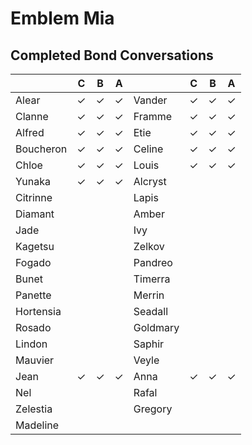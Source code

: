 # Emblem Mia


## Completed Bond Conversations
|               |   C   |   B   |   A   |               |   C   |   B   |   A   |
|---------------|-------|-------|-------|---------------|-------|-------|-------|
| Alear         |&check;|&check;|&check;| Vander        |&check;|&check;|&check;|
| Clanne        |&check;|&check;|&check;| Framme        |&check;|&check;|&check;|
| Alfred        |&check;|&check;|&check;| Etie          |&check;|&check;|&check;|
| Boucheron     |&check;|&check;|&check;| Celine        |&check;|&check;|&check;|
| Chloe         |&check;|&check;|&check;| Louis         |&check;|&check;|&check;|
| Yunaka        |&check;|&check;|&check;| Alcryst       |       |       |       |
| Citrinne      |       |       |       | Lapis         |       |       |       |
| Diamant       |       |       |       | Amber         |       |       |       |
| Jade          |       |       |       | Ivy           |       |       |       |
| Kagetsu       |       |       |       | Zelkov        |       |       |       |
| Fogado        |       |       |       | Pandreo       |       |       |       |
| Bunet         |       |       |       | Timerra       |       |       |       |
| Panette       |       |       |       | Merrin        |       |       |       |
| Hortensia     |       |       |       | Seadall       |       |       |       |
| Rosado        |       |       |       | Goldmary      |       |       |       |
| Lindon        |       |       |       | Saphir        |       |       |       |
| Mauvier       |       |       |       | Veyle         |       |       |       |
| Jean          |&check;|&check;|&check;| Anna          |&check;|&check;|&check;|
| Nel           |       |       |       | Rafal         |       |       |       |
| Zelestia      |       |       |       | Gregory       |       |       |       |
| Madeline      |       |       |       |               |       |       |       |
